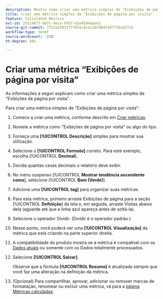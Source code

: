 ```yaml
---
description: Mostra como criar uma métrica simples de "Exibições de página por visita".
title: Criar uma métrica simples de "Exibições de página por visita"
feature: Calculated Metrics
exl-id: 2d1c4677-b07c-4eca-97b7-e5e4594daee1
source-git-commit: 7722a2f01ff77dfec8ce110fd04fe977f6c627c6
workflow-type: tm+mt
source-wordcount: '228'
ht-degree: 56%

---
```


# Criar uma métrica “Exibições de página por visita”

As informações a seguir explicam como criar uma métrica simples de &quot;Exibições de página por visita&quot;.

Para criar uma métrica simples de &quot;Exibições de página por visita&quot;:

1. Comece a criar uma métrica, conforme descrito em [Criar métricas](/help/components/c-calcmetrics/c-workflow/cm-workflow/c-build-metrics/cm-build-metrics.md).
1. Nomeie a métrica como &quot;Exibições de página por visita&quot; ou algo do tipo.
1. Forneça uma **[!UICONTROL Descrição]** simples para mostrar sua utilização.
1. Selecione o **[!UICONTROL Formato]** correto. Para este exemplo, escolha [!UICONTROL **Decimal**].
1. Decida quantas casas decimais o relatório deve exibir.
1. No menu suspenso [!UICONTROL **Mostrar tendência ascendente como**], selecione [!UICONTROL **Bom (Verde)**].
1. Adicione uma **[!UICONTROL tag]** para organizar suas métricas.
1. Para esta métrica, primeiro arraste Exibições de página para a seção [!UICONTROL **Definição**] da tela e, em seguida, arraste Visitas abaixo dela (aguarde até que a linha azul apareça antes de soltá-la).
1. Selecione o operador Dividir. (Dividir é o operador padrão.)
1. Nesse ponto, você poderá ver uma **[!UICONTROL Visualização]** da métrica que está criando na parte superior direita.
1. A compatibilidade do produto mostra se a métrica é compatível com os [Dados atuais](https://experienceleague.adobe.com/docs/analytics/analyze/reports-analytics/current-data.html?lang=pt-BR) ou somente com os Dados totalmente processados.
1. Selecione **[!UICONTROL Salvar]**.

   Observe que a fórmula **[!UICONTROL Resumo]** é atualizada sempre que você faz uma alteração na definição da métrica.

1. (Opcional) Para compartilhar, aprovar, adicionar ou remover marcas de formatação, renomear ou excluir uma métrica, vá para a [página Métricas calculadas](/help/components/c-calcmetrics/c-workflow/cm-workflow/cm-manager.md).
